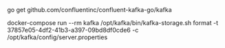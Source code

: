 go get github.com/confluentinc/confluent-kafka-go/kafka

[guid]::NewGuid().ToString()
docker-compose run --rm kafka /opt/kafka/bin/kafka-storage.sh format -t 37857e05-4df2-41b3-a397-09bd8df0cde6 -c /opt/kafka/config/server.properties
